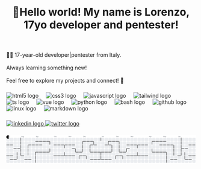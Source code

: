 <br clear="both">

<h1 align="center">👋Hello world! My name is Lorenzo, 17yo developer and pentester!</h1>

###

<br clear="both">

<p align="left">👨‍💻 17-year-old developer|pentester from Italy.<br><br>Always learning something new!<br><br>Feel free to explore my projects and connect! 🌟</p>

###

<div align="left">
  <img src="https://cdn.jsdelivr.net/gh/devicons/devicon/icons/html5/html5-original.svg" height="30" alt="html5 logo"  />
  <img width="12" />
  <img src="https://cdn.jsdelivr.net/gh/devicons/devicon/icons/css3/css3-original.svg" height="30" alt="css3 logo"  />
  <img width="12" />
  <img src="https://cdn.jsdelivr.net/gh/devicons/devicon/icons/javascript/javascript-original.svg" height="30" alt="javascript logo"  />
  <img width="12" />
  <img src="https://skillicons.dev/icons?i=tailwind" height="30" alt="tailwind logo"  />
  <img width="12" />
  <img src="https://skillicons.dev/icons?i=ts" height="30" alt="ts logo"  />
  <img width="12" />
  <img src="https://skillicons.dev/icons?i=vue" height="30" alt="vue logo"  />
  <img width="12" />
  <img src="https://cdn.jsdelivr.net/gh/devicons/devicon/icons/python/python-original.svg" height="30" alt="python logo"  />
  <img width="12" />
  <img src="https://skillicons.dev/icons?i=bash" height="30" alt="bash logo"  />
  <img width="12" />
  <img src="https://skillicons.dev/icons?i=github" height="30" alt="github logo"  />
  <img width="12" />
  <img src="https://skillicons.dev/icons?i=linux" height="30" alt="linux logo"  />
  <img width="12" />
  <img src="https://skillicons.dev/icons?i=md" height="30" alt="markdown logo"  />
  
</div>

###

<div align="left">
  <a href="https://www.linkedin.com/in/lorenzo-fenderico-20a62836a/" target="_blank">
    <img src="https://img.shields.io/static/v1?message=LinkedIn&logo=linkedin&label=&color=0077B5&logoColor=white&labelColor=&style=for-the-badge" height="35" alt="linkedin logo"  />
  </a>
  <a href="https://x.com/lfenderico_dev2" target="_blank">
    <img src="https://img.shields.io/static/v1?message=Twitter&logo=twitter&label=&color=1DA1F2&logoColor=white&labelColor=&style=for-the-badge" height="35" alt="twitter logo"  />
  </a>
</div>

###

<picture>
  <source media="(prefers-color-scheme: dark)" srcset="https://raw.githubusercontent.com/lfenderico-dev/lfenderico-dev/output/pacman-contribution-graph-dark.svg">
  <source media="(prefers-color-scheme: light)" srcset="https://raw.githubusercontent.com/lfenderico-dev/lfenderico-dev/output/pacman-contribution-graph.svg">
  <img alt="pacman contribution graph" src="https://raw.githubusercontent.com/lfenderico-dev/lfenderico-dev/output/pacman-contribution-graph.svg">
</picture>

###
